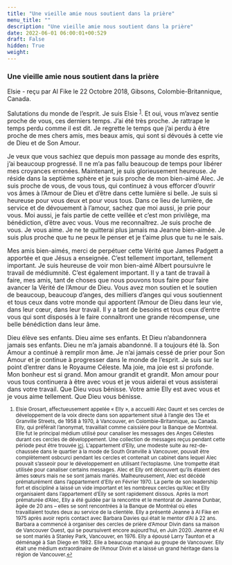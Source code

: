 ```yaml
---
title: "Une vieille amie nous soutient dans la prière"
menu_title: ""
description: "Une vieille amie nous soutient dans la prière"
date: 2022-06-01 06:00:01+00:529
draft: False
hidden: True
weight:
---
```

### Une vieille amie nous soutient dans la prière

Elsie - reçu par Al Fike le 22 Octobre 2018, Gibsons, Colombie-Britannique, Canada.

Salutations du monde de l’esprit. Je suis Elsie <sup id=”a1”>[1](#f1)</sup>. Et oui, vous m’avez sentie proche de vous, ces derniers temps. J’ai été très proche. Je rattrape le temps perdu comme il est dit. Je regrette le temps que j’ai perdu à être proche de mes chers amis, mes beaux amis, qui sont si dévoués à cette vie de Dieu et de Son Amour.

Je veux que vous sachiez que depuis mon passage au monde des esprits, j’ai beaucoup progressé. Il ne m’a pas fallu beaucoup de temps pour libérer mes croyances erronées. Maintenant, je suis glorieusement heureuse. Je réside dans la septième sphère et je suis proche de mon bien-aimé Alec. Je suis proche de vous, de vous tous, qui continuez à vous efforcer d’ouvrir vos âmes à l’Amour de Dieu et d’être dans cette lumière si belle. Je suis si heureuse pour vous deux et pour vous tous. Dans ce lieu de lumière, de service et de dévouement à l’amour, sachez que moi aussi, je prie pour vous. Moi aussi, je fais partie de cette veillée et c’est mon privilège, ma bénédiction, d’être avec vous. Vous me reconnaîtrez. Je suis proche de vous. Je vous aime. Je ne te quitterai plus jamais ma Jeanne bien-aimée. Je suis plus proche que tu ne peux le penser et je t’aime plus que tu ne le sais.

Mes amis bien-aimés, merci de perpétuer cette Vérité que James Padgett a apportée et que Jésus a enseignée. C’est tellement important, tellement important. Je suis heureuse de voir mon bien-aimé Albert poursuivre le travail de médiumnité. C’est également important. Il y a tant de travail à faire, mes amis, tant de choses que nous pouvons tous faire pour faire avancer la Vérité de l’Amour de Dieu. Vous avez mon soutien et le soutien de beaucoup, beaucoup d’anges, des milliers d’anges qui vous soutiennent et tous ceux dans votre monde qui apportent l’Amour de Dieu dans leur vie, dans leur cœur, dans leur travail. Il y a tant de besoins et tous ceux d’entre vous qui sont disposés à le faire connaîtront une grande récompense, une belle bénédiction dans leur âme.

Dieu élève ses enfants. Dieu aime ses enfants. Et Dieu n’abandonnera jamais ses enfants. Dieu ne m’a jamais abandonné. Il a toujours été là. Son Amour a continué à remplir mon âme. Je n’ai jamais cessé de prier pour Son Amour et je continue à progresser dans le monde de l’esprit. Je suis sur le point d’entrer dans le Royaume Céleste. Ma joie, ma joie est si profonde. Mon bonheur est si grand. Mon amour grandit et grandit. Mon amour pour vous tous continuera à être avec vous et je vous aiderai et vous assisterai dans votre travail. Que Dieu vous bénisse. Votre amie Elly est avec vous et je vous aime tellement. Que Dieu vous bénisse.
<small>

1. <large id=”f1”>Elsie Grosart, affectueusement appelée « Elly », a accueilli Alec Gaunt et ses cercles de développement de la voix directe dans son appartement situé à l’angle des 13e et Granville Streets, de 1958 à 1970, à Vancouver, en Colombie-Britannique, au Canada. Elly, qui préférait l’anonymat, travaillait comme caissière pour la Banque de Montréal. Elle fut le principal médium utilisé pour canaliser les messages des Anges Célestes durant ces cercles de développement. Une collection de messages reçus pendant cette période peut être trouvée [ici](https://soultruth.ca/media/Direct_Voice_Volume_1_Revision_1_5.pdf). L’appartement d’Elly, une modeste suite au rez-de-chaussée dans le quartier à la mode de South Granville à Vancouver, pouvait être complètement osbcurci pendant les cercles et contenait un cabinet dans lequel Alec pouvait s’asseoir pour le développement en utilisant l’ectoplasme. Une trompette était utilisée pour canaliser certains messages. Alec et Elly ont découvert qu’ils étaient des âmes sœurs mais ne se sont jamais mariés. Malheureusement, Alec est décédé prématurément dans l’appartement d’Elly en Février 1970. La perte de son leadership fort et discipliné a laissé un vide important et les nombreux cercles qu’Alec et Elly organisaient dans l’appartement d’Elly se sont rapidement dissous. Après la mort prématurée d’Alec, Elly a été guidée par la rencontre et le mentorat de Jeanne Dunbar, âgée de 20 ans – elles se sont rencontrées à la Banque de Montréal où elles travaillaient toutes deux au service de la clientèle. Elly a présenté Jeanne à Al Fike en 1975 après avoir repris contact avec Barbara Davies qui était le mentor d’Al à 22 ans. Barbara a commencé à organiser des cercles de prière d’Amour Divin dans sa maison de Vancouver Ouest, qui se poursuivent encore aujourd’hui, en Juin 2020. Jeanne et Al se sont mariés à Stanley Park, Vancouver, en 1976. Elly a épousé Larry Taunton et a déménagé à San Diego en 1982. Elle a beaucoup manqué au groupe de Vancouver. Elly était une médium extraordinaire de l’Amour Divin et a laissé un grand héritage dans la région de Vancouver.[↩](#a1)
